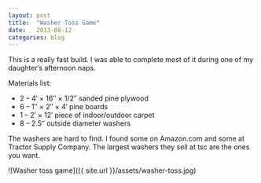```yaml
---
layout: post
title:  "Washer Toss Game"
date:   2013-08-12
categories: blog
---
```


This is a really fast build. I was able to complete most of it during one of my daughter’s afternoon naps.

Materials list:

* <span class="sc">2</span> – <span class="sc">4′ × 16″ × 1/2″</span> sanded pine plywood
* <span class="sc">6</span> – <span class="sc">1″ × 2″ × 4′</span> pine boards
* <span class="sc">1</span> – <span class="sc">2′ × 12′</span> piece of indoor/outdoor carpet
* <span class="sc">8</span> – <span class="sc">2.5″</span> outside diameter washers

The washers are hard to find. I found some on Amazon.com and some at Tractor Supply Company. The largest washers they sell at <span class="sc">tsc</span> are the ones you want.

![Washer toss game]({{ site.url }}/assets/washer-toss.jpg)